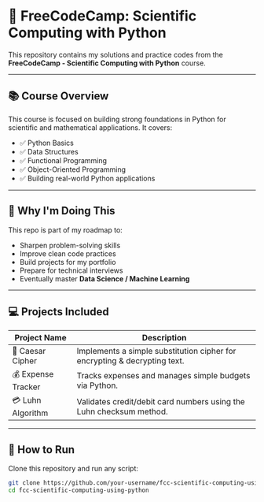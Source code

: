 # 🐍 FreeCodeCamp: Scientific Computing with Python  

This repository contains my solutions and practice codes from the **FreeCodeCamp - Scientific Computing with Python** course.  

---

## 📚 Course Overview  
This course is focused on building strong foundations in Python for scientific and mathematical applications. It covers:  
- ✅ Python Basics  
- ✅ Data Structures  
- ✅ Functional Programming  
- ✅ Object-Oriented Programming  
- ✅ Building real-world Python applications  

---

## 🎯 Why I'm Doing This  
This repo is part of my roadmap to:  
- Sharpen problem-solving skills  
- Improve clean code practices  
- Build projects for my portfolio  
- Prepare for technical interviews  
- Eventually master **Data Science / Machine Learning**  

---

## 💻 Projects Included  

| Project Name       | Description |
|--------------------|-------------|
| 🔐 Caesar Cipher   | Implements a simple substitution cipher for encrypting & decrypting text. |
| 💰 Expense Tracker | Tracks expenses and manages simple budgets via Python. |
| 💳 Luhn Algorithm  | Validates credit/debit card numbers using the Luhn checksum method. |

---

## 🚀 How to Run  
Clone this repository and run any script:  
```bash
git clone https://github.com/your-username/fcc-scientific-computing-using-python.git
cd fcc-scientific-computing-using-python
